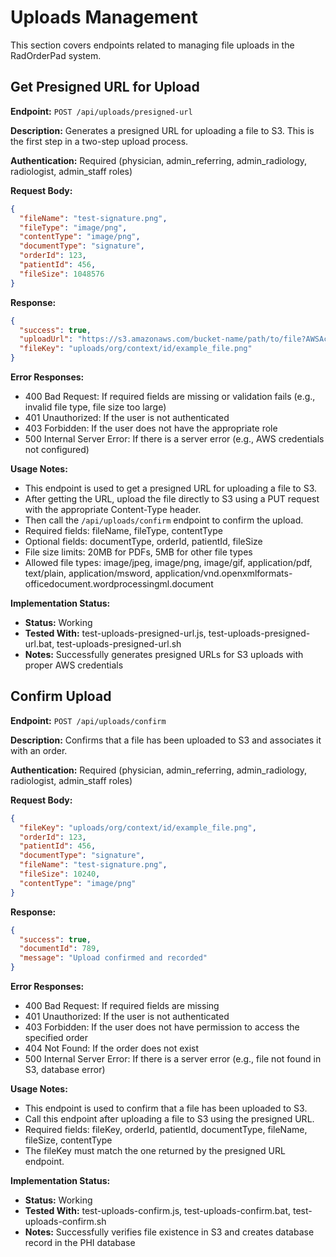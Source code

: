 # Uploads Management

This section covers endpoints related to managing file uploads in the RadOrderPad system.

## Get Presigned URL for Upload

**Endpoint:** `POST /api/uploads/presigned-url`

**Description:** Generates a presigned URL for uploading a file to S3. This is the first step in a two-step upload process.

**Authentication:** Required (physician, admin_referring, admin_radiology, radiologist, admin_staff roles)

**Request Body:**
```json
{
  "fileName": "test-signature.png",
  "fileType": "image/png",
  "contentType": "image/png",
  "documentType": "signature",
  "orderId": 123,
  "patientId": 456,
  "fileSize": 1048576
}
```

**Response:**
```json
{
  "success": true,
  "uploadUrl": "https://s3.amazonaws.com/bucket-name/path/to/file?AWSAccessKeyId=...",
  "fileKey": "uploads/org/context/id/example_file.png"
}
```

**Error Responses:**
- 400 Bad Request: If required fields are missing or validation fails (e.g., invalid file type, file size too large)
- 401 Unauthorized: If the user is not authenticated
- 403 Forbidden: If the user does not have the appropriate role
- 500 Internal Server Error: If there is a server error (e.g., AWS credentials not configured)

**Usage Notes:**
- This endpoint is used to get a presigned URL for uploading a file to S3.
- After getting the URL, upload the file directly to S3 using a PUT request with the appropriate Content-Type header.
- Then call the `/api/uploads/confirm` endpoint to confirm the upload.
- Required fields: fileName, fileType, contentType
- Optional fields: documentType, orderId, patientId, fileSize
- File size limits: 20MB for PDFs, 5MB for other file types
- Allowed file types: image/jpeg, image/png, image/gif, application/pdf, text/plain, application/msword, application/vnd.openxmlformats-officedocument.wordprocessingml.document

**Implementation Status:**
- **Status:** Working
- **Tested With:** test-uploads-presigned-url.js, test-uploads-presigned-url.bat, test-uploads-presigned-url.sh
- **Notes:** Successfully generates presigned URLs for S3 uploads with proper AWS credentials

## Confirm Upload

**Endpoint:** `POST /api/uploads/confirm`

**Description:** Confirms that a file has been uploaded to S3 and associates it with an order.

**Authentication:** Required (physician, admin_referring, admin_radiology, radiologist, admin_staff roles)

**Request Body:**
```json
{
  "fileKey": "uploads/org/context/id/example_file.png",
  "orderId": 123,
  "patientId": 456,
  "documentType": "signature",
  "fileName": "test-signature.png",
  "fileSize": 10240,
  "contentType": "image/png"
}
```

**Response:**
```json
{
  "success": true,
  "documentId": 789,
  "message": "Upload confirmed and recorded"
}
```

**Error Responses:**
- 400 Bad Request: If required fields are missing
- 401 Unauthorized: If the user is not authenticated
- 403 Forbidden: If the user does not have permission to access the specified order
- 404 Not Found: If the order does not exist
- 500 Internal Server Error: If there is a server error (e.g., file not found in S3, database error)

**Usage Notes:**
- This endpoint is used to confirm that a file has been uploaded to S3.
- Call this endpoint after uploading a file to S3 using the presigned URL.
- Required fields: fileKey, orderId, patientId, documentType, fileName, fileSize, contentType
- The fileKey must match the one returned by the presigned URL endpoint.

**Implementation Status:**
- **Status:** Working
- **Tested With:** test-uploads-confirm.js, test-uploads-confirm.bat, test-uploads-confirm.sh
- **Notes:** Successfully verifies file existence in S3 and creates database record in the PHI database
